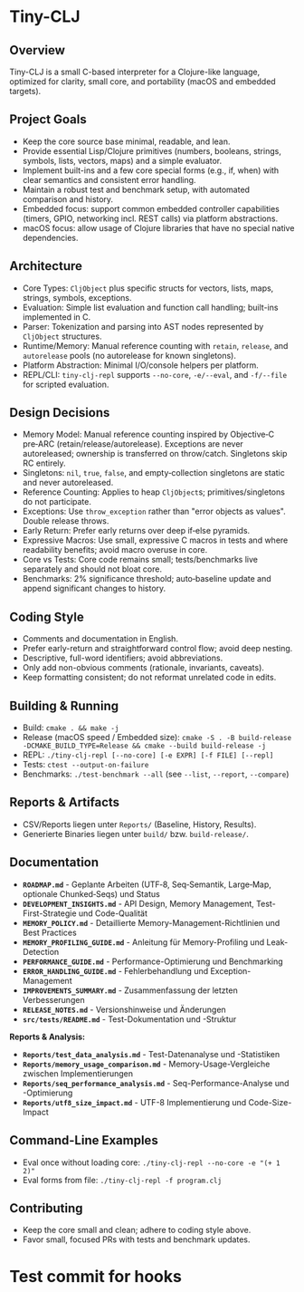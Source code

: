 Tiny-CLJ
========

Overview
--------
Tiny-CLJ is a small C-based interpreter for a Clojure-like language, optimized for clarity, small core, and portability (macOS and embedded targets).

Project Goals
-------------
- Keep the core source base minimal, readable, and lean.
- Provide essential Lisp/Clojure primitives (numbers, booleans, strings, symbols, lists, vectors, maps) and a simple evaluator.
- Implement built-ins and a few core special forms (e.g., if, when) with clear semantics and consistent error handling.
- Maintain a robust test and benchmark setup, with automated comparison and history.
- Embedded focus: support common embedded controller capabilities (timers, GPIO, networking incl. REST calls) via platform abstractions.
- macOS focus: allow usage of Clojure libraries that have no special native dependencies.

Architecture
------------
- Core Types: `CljObject` plus specific structs for vectors, lists, maps, strings, symbols, exceptions.
- Evaluation: Simple list evaluation and function call handling; built-ins implemented in C.
- Parser: Tokenization and parsing into AST nodes represented by `CljObject` structures.
- Runtime/Memory: Manual reference counting with `retain`, `release`, and `autorelease` pools (no autorelease for known singletons).
- Platform Abstraction: Minimal I/O/console helpers per platform.
- REPL/CLI: `tiny-clj-repl` supports `--no-core`, `-e/--eval`, and `-f/--file` for scripted evaluation.

Design Decisions
----------------
- Memory Model: Manual reference counting inspired by Objective‑C pre‑ARC (retain/release/autorelease). Exceptions are never autoreleased; ownership is transferred on throw/catch. Singletons skip RC entirely.
- Singletons: `nil`, `true`, `false`, and empty‑collection singletons are static and never autoreleased.
- Reference Counting: Applies to heap `CljObject`s; primitives/singletons do not participate.
- Exceptions: Use `throw_exception` rather than "error objects as values". Double release throws.
- Early Return: Prefer early returns over deep if‑else pyramids.
- Expressive Macros: Use small, expressive C macros in tests and where readability benefits; avoid macro overuse in core.
- Core vs Tests: Core code remains small; tests/benchmarks live separately and should not bloat core.
- Benchmarks: 2% significance threshold; auto‑baseline update and append significant changes to history.

Coding Style
------------
- Comments and documentation in English.
- Prefer early-return and straightforward control flow; avoid deep nesting.
- Descriptive, full-word identifiers; avoid abbreviations.
- Only add non-obvious comments (rationale, invariants, caveats).
- Keep formatting consistent; do not reformat unrelated code in edits.

Building & Running
------------------
- Build: `cmake . && make -j`
- Release (macOS speed / Embedded size): `cmake -S . -B build-release -DCMAKE_BUILD_TYPE=Release && cmake --build build-release -j`
- REPL: `./tiny-clj-repl [--no-core] [-e EXPR] [-f FILE] [--repl]`
- Tests: `ctest --output-on-failure`
- Benchmarks: `./test-benchmark --all` (see `--list`, `--report`, `--compare`)

Reports & Artifacts
-------------------
- CSV/Reports liegen unter `Reports/` (Baseline, History, Results).
- Generierte Binaries liegen unter `build/` bzw. `build-release/`.

Documentation
-------
- **`ROADMAP.md`** - Geplante Arbeiten (UTF‑8, Seq‑Semantik, Large‑Map, optionale Chunked‑Seqs) und Status
- **`DEVELOPMENT_INSIGHTS.md`** - API Design, Memory Management, Test-First-Strategie und Code-Qualität
- **`MEMORY_POLICY.md`** - Detaillierte Memory-Management-Richtlinien und Best Practices
- **`MEMORY_PROFILING_GUIDE.md`** - Anleitung für Memory-Profiling und Leak-Detection
- **`PERFORMANCE_GUIDE.md`** - Performance-Optimierung und Benchmarking
- **`ERROR_HANDLING_GUIDE.md`** - Fehlerbehandlung und Exception-Management
- **`IMPROVEMENTS_SUMMARY.md`** - Zusammenfassung der letzten Verbesserungen
- **`RELEASE_NOTES.md`** - Versionshinweise und Änderungen
- **`src/tests/README.md`** - Test-Dokumentation und -Struktur

**Reports & Analysis:**
- **`Reports/test_data_analysis.md`** - Test-Datenanalyse und -Statistiken
- **`Reports/memory_usage_comparison.md`** - Memory-Usage-Vergleiche zwischen Implementierungen
- **`Reports/seq_performance_analysis.md`** - Seq-Performance-Analyse und -Optimierung
- **`Reports/utf8_size_impact.md`** - UTF-8 Implementierung und Code-Size-Impact

Command-Line Examples
---------------------
- Eval once without loading core: `./tiny-clj-repl --no-core -e "(+ 1 2)"`
- Eval forms from file: `./tiny-clj-repl -f program.clj`

Contributing
------------
- Keep the core small and clean; adhere to coding style above.
- Favor small, focused PRs with tests and benchmark updates.


# Test commit for hooks

